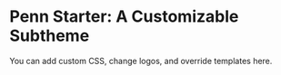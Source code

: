 # Penn Starter: A Customizable Subtheme

You can add custom CSS, change logos, and override templates here.